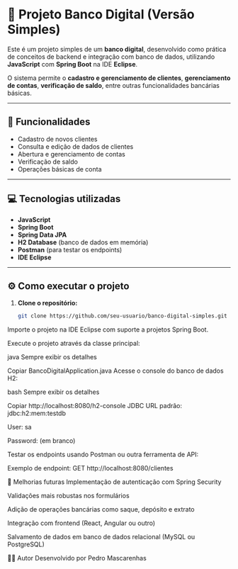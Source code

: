 # 🏦 Projeto Banco Digital (Versão Simples)

Este é um projeto simples de um **banco digital**, desenvolvido como prática de conceitos de backend e integração com banco de dados, utilizando **JavaScript** com **Spring Boot** na IDE **Eclipse**.

O sistema permite o **cadastro e gerenciamento de clientes**, **gerenciamento de contas**, **verificação de saldo**, entre outras funcionalidades bancárias básicas.

---

## 🚀 Funcionalidades

- Cadastro de novos clientes  
- Consulta e edição de dados de clientes  
- Abertura e gerenciamento de contas  
- Verificação de saldo  
- Operações básicas de conta  

---

## 💻 Tecnologias utilizadas

- **JavaScript**
- **Spring Boot**
- **Spring Data JPA**
- **H2 Database** (banco de dados em memória)
- **Postman** (para testar os endpoints)
- **IDE Eclipse**

---

## ⚙️ Como executar o projeto

1. **Clone o repositório:**
   ```bash
   git clone https://github.com/seu-usuario/banco-digital-simples.git
Importe o projeto na IDE Eclipse com suporte a projetos Spring Boot.

Execute o projeto através da classe principal:

java
Sempre exibir os detalhes

Copiar
BancoDigitalApplication.java
Acesse o console do banco de dados H2:

bash
Sempre exibir os detalhes

Copiar
http://localhost:8080/h2-console
JDBC URL padrão: jdbc:h2:mem:testdb

User: sa

Password: (em branco)

Testar os endpoints usando Postman ou outra ferramenta de API:

Exemplo de endpoint: GET http://localhost:8080/clientes

🔧 Melhorias futuras
Implementação de autenticação com Spring Security

Validações mais robustas nos formulários

Adição de operações bancárias como saque, depósito e extrato

Integração com frontend (React, Angular ou outro)

Salvamento de dados em banco de dados relacional (MySQL ou PostgreSQL)

👨‍💻 Autor
Desenvolvido por Pedro Mascarenhas 
